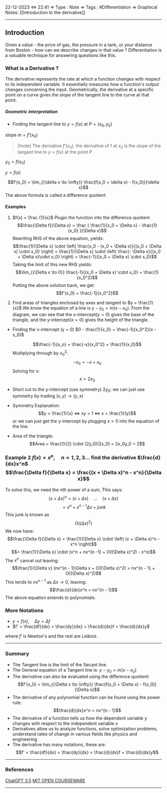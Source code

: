 22-12-2023 <=> 22:41
=> Type : Note
=> Tags : #Differentiation
=> Graphical Notes: [[Introduction to the derivative]]

---
## Introduction
Given a value - the price of gas, the pressure in a tank, or your distance from Boston - how can we describe changes in that value ? Differentiation is a valuable technique for answering questions like this.

### What is a Derivative ?
The derivative represents the rate at which a function changes with respect to its independent variable. It essentially measures how a function's output changes concerning the input. Geometrically, the derivative at a specific point on a curve gives the slope of the tangent line to the curve at that point.

##### Geometric interpretation
- Finding the tangent line to $y = f(x)$ at $P = (x_0, y_0)$

slope $m = f'(x_0)$
>[!note] The derivative
>$f'(x_0)$, the derivative of f at $x_0$ is the slope of the tangent line to $y = f(x)$ at the point $P$
>

$y_0 = f(x_0)$

$y = f(x)$

$$f'(x_0) = \lim_{{\delta x \to \infty}} \frac{f(x_0 + \delta x) - f(x_0)}{\delta x}$$
The above formula is called a difference quotient


#### Examples
1. $f(x) = \frac {1}{x}$
Plugin the function into the difference quotient
$$\frac{\Delta f}{\Delta x} =  \frac  { \frac{1}{x_0 + \Delta x} - \frac{1}{x_0} }{\Delta x}$$
Rewriting RHS of the above equation, yields:
$$\frac{1}{\Delta x} \cdot \left(  \frac{x_0 - (x_0 + \Delta x)}{(x_0 + \Delta x) \cdot x_0}  \right) = \frac{1}{\Delta x} \cdot \left(  \frac{- \Delta x}{(x_0 + \Delta x)\cdot x_0}  \right) = \frac{-1}{(x_0 + \Delta x) \cdot x_0}$$
Taking the limit of this new RHS yields:
$$\lim_{{\Delta x \to 0}} \frac{-1}{(x_0 + \Delta x) \cdot x_0} = \frac{1}{x_0^2}$$
Putting the above solution back, we get: $$f'(x_0) = \frac{-1}{x_0^2}$$

2. Find areas of triangles enclosed by axes and tangent to $y = \frac{1}{x}$
We know the equation of a line is $y - y_0 = m(x - x_0)$.
From the diagram, we can see that the x-intercept($y = 0$) gives the base of the triangle, and the y-intercept($x = 0$) gives the height of the triangle.

- Finding the x-intercept (y = 0)
	$0 - \frac{1}{x_0} = \frac{-1}{x_0^2}(x - x_0)$

	$$\frac{-1}{x_o} = \frac{-x}{x_0^2} + \frac{1}{x_0}$$
 Multiplying through by $x_0^2$:
 $$-x_0 = -x + x_0$$
 Solving for x:
 $$x = 2x_0$$
 - Short cut to the y-intercept (use symmetry) $2y_0$: 
 we can just use symmetry by trading $(x, y) \rightarrow (y, x)$

 - Symmetry Explanation:
	$$y = \frac{1}{x} <=> xy = 1 <=> x = \frac{1}{y}$$
 or we can just get the y-intercept by plugging $x = 0$ into the equation of the line.

 - Area of the triangle:
 $$Area = \frac{1}{2} \cdot (2y_0)(2x_0) = 2x_0y_0 = 2$$


### Example 2 $f(x) = x^n, \quad n = 1, 2, 3 \ldots$ find the derivative $\frac{d}{dx}x^n$ $$\frac{\Delta f}{\Delta x} = \frac{(x + \Delta x)^n - x^n}{\Delta x}$$
To solve this, we need the nth power of a sum, This says:
$$(x + \Delta x)^n = (x+ \Delta x) \quad \ldots \quad (x + \Delta x)$$
$$ = x^n + x^{n - 1} \Delta x + junk $$
This junk is known as $$O((\Delta x)^2)$$
We now have: $$\frac{\Delta f}{\Delta x} = \frac{1}{\Delta x} \cdot \left( (x + \Delta x)^n - x^n \right)$$
$$= \frac{1}{\Delta x} \cdot (x^n + nx^{n -1} + O((\Delta x)^2) - x^n)$$
The $x^n$ cancel out leaving:$$\frac{1}{\Delta x} (nx^{n - 1}\Delta x + O((\Delta x)^2) = nx^{n - 1} + O((\Delta x)^2)$$
This tends to $nx^{x - 1}$ as $\Delta x \rightarrow 0$, leaving:$$\frac{d}{dx}x^n = nx^{n - 1}$$
The above equation extends to polynomials.


### More Notations
- $y = f(x), \quad \Delta y = \Delta f$
- $f' = \frac{df}{dx} = \frac{dy}{dx} = \frac{d}{dx}f = \frac{d}{dx}y$

where $f'$ is Newton's and the rest are Leibniz.


___
### Summary
- The Tangent line is the limit of the Secant line.
- The General equation of a Tangent line is: $y - y_0 = m(x - x_0)$
- The derivative can also be evaluated using the difference quotient:$$f'(x_0) = \lim_{{\Delta x \to \infty}} \frac{f(x_0 + \Delta x) - f(x_0)}{\Delta x}$$ 
- The derivative of any polynomial function can be found using the power rule: $$\frac{d}{dx}x^n = nx^{n - 1}$$
- The derivative of a function tells us how the dependent variable $y$ changes with respect to the independent variable $x$
- Derivatives allow us to analyze functions, solve optimization problems, understand rates of change in various fields like physics and engineering.
- The derivative has many notations, these are: $$f' = \frac{df}{dx} = \frac{dy}{dx} = \frac{d}{dx}f = \frac{d}{dx}y$$

---
### References
[ChatGPT 3.5](https://chat.openai.com)
[MIT OPEN COURSEWARE](https://ocw.mit.edu/courses/18-01sc-single-variable-calculus-fall-2010/)

---
